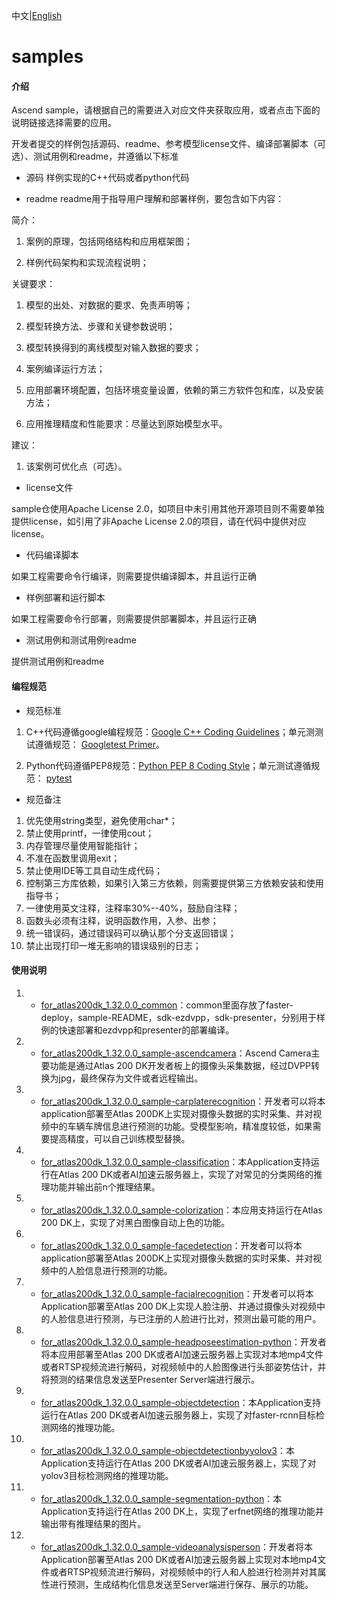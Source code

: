 中文|[English](README_EN.md)

# samples

#### 介绍
Ascend sample，请根据自己的需要进入对应文件夹获取应用，或者点击下面的说明链接选择需要的应用。

开发者提交的样例包括源码、readme、参考模型license文件、编译部署脚本（可选）、测试用例和readme，并遵循以下标准

- 源码
样例实现的C++代码或者python代码

- readme
readme用于指导用户理解和部署样例，要包含如下内容：

简介：

1. 案例的原理，包括网络结构和应用框架图；

2. 样例代码架构和实现流程说明；

关键要求：

1. 模型的出处、对数据的要求、免责声明等；

2. 模型转换方法、步骤和关键参数说明；

3. 模型转换得到的离线模型对输入数据的要求；

4. 案例编译运行方法；

5. 应用部署环境配置，包括环境变量设置，依赖的第三方软件包和库，以及安装方法；

6. 应用推理精度和性能要求：尽量达到原始模型水平。


建议：

1. 该案例可优化点（可选）。

- license文件

sample仓使用Apache License 2.0，如项目中未引用其他开源项目则不需要单独提供license，如引用了非Apache License 2.0的项目，请在代码中提供对应license。

- 代码编译脚本

如果工程需要命令行编译，则需要提供编译脚本，并且运行正确

- 样例部署和运行脚本

如果工程需要命令行部署，则需要提供部署脚本，并且运行正确

- 测试用例和测试用例readme

提供测试用例和readme



#### 编程规范

- 规范标准	

1. C++代码遵循google编程规范：[Google C++ Coding Guidelines](http://google.github.io/styleguide/cppguide.html)；单元测测试遵循规范： [Googletest Primer](https://github.com/google/googletest/blob/master/googletest/docs/primer.md)。

2. Python代码遵循PEP8规范：[Python PEP 8 Coding Style](https://pep8.org/)；单元测试遵循规范： [pytest](http://www.pytest.org/en/latest/)

- 规范备注	

1. 优先使用string类型，避免使用char*；
2. 禁止使用printf，一律使用cout；
3. 内存管理尽量使用智能指针；
4. 不准在函数里调用exit；
5. 禁止使用IDE等工具自动生成代码；
6. 控制第三方库依赖，如果引入第三方依赖，则需要提供第三方依赖安装和使用指导书；
7. 一律使用英文注释，注释率30%--40%，鼓励自注释；
8. 函数头必须有注释，说明函数作用，入参、出参；
9. 统一错误码，通过错误码可以确认那个分支返回错误；
10. 禁止出现打印一堆无影响的错误级别的日志；

#### 使用说明

1.  - [for_atlas200dk_1.32.0.0_common](https://gitee.com/ascend/samples/tree/1.32.0.0/common)：common里面存放了faster-deploy，sample-README，sdk-ezdvpp，sdk-presenter，分别用于样例的快速部署和ezdvpp和presenter的部署编译。
2.  - [for_atlas200dk_1.32.0.0_sample-ascendcamera](https://gitee.com/ascend/samples/tree/1.32.0.0/sample-ascendcamera)：Ascend Camera主要功能是通过Atlas 200 DK开发者板上的摄像头采集数据，经过DVPP转换为jpg，最终保存为文件或者远程输出。
3. - [for_atlas200dk_1.32.0.0_sample-carplaterecognition](https://gitee.com/ascend/samples/tree/1.32.0.0/sample-carplaterecognition)：开发者可以将本application部署至Atlas 200DK上实现对摄像头数据的实时采集、并对视频中的车辆车牌信息进行预测的功能。受模型影响，精准度较低，如果需要提高精度，可以自己训练模型替换。
4. - [for_atlas200dk_1.32.0.0_sample-classification](https://gitee.com/ascend/samples/tree/1.32.0.0/sample-classification)：本Application支持运行在Atlas 200 DK或者AI加速云服务器上，实现了对常见的分类网络的推理功能并输出前n个推理结果。
5. - [for_atlas200dk_1.32.0.0_sample-colorization](https://gitee.com/ascend/samples/tree/1.32.0.0/sample-colorization)：本应用支持运行在Atlas 200 DK上，实现了对黑白图像自动上色的功能。
6. - [for_atlas200dk_1.32.0.0_sample-facedetection](https://gitee.com/ascend/samples/tree/1.32.0.0/sample-facedetection)：开发者可以将本application部署至Atlas 200DK上实现对摄像头数据的实时采集、并对视频中的人脸信息进行预测的功能。
7. - [for_atlas200dk_1.32.0.0_sample-facialrecognition](https://gitee.com/ascend/samples/tree/1.32.0.0/sample-facialrecognition)：开发者可以将本Application部署至Atlas 200 DK上实现人脸注册、并通过摄像头对视频中的人脸信息进行预测，与已注册的人脸进行比对，预测出最可能的用户。
8. - [for_atlas200dk_1.32.0.0_sample-headposeestimation-python](https://gitee.com/ascend/samples/tree/1.32.0.0/sample-headposeestimation-python)：开发者将本应用部署至Atlas 200 DK或者AI加速云服务器上实现对本地mp4文件或者RTSP视频流进行解码，对视频帧中的人脸图像进行头部姿势估计，并将预测的结果信息发送至Presenter Server端进行展示。
9. - [for_atlas200dk_1.32.0.0_sample-objectdetection](https://gitee.com/ascend/samples/tree/1.32.0.0/sample-objectdetection)：本Application支持运行在Atlas 200 DK或者AI加速云服务器上，实现了对faster-rcnn目标检测网络的推理功能。
10. - [for_atlas200dk_1.32.0.0_sample-objectdetectionbyyolov3](https://gitee.com/ascend/samples/tree/1.32.0.0/sample-objectdetectionbyyolov3)：本Application支持运行在Atlas 200 DK或者AI加速云服务器上，实现了对yolov3目标检测网络的推理功能。
11. - [for_atlas200dk_1.32.0.0_sample-segmentation-python](https://gitee.com/ascend/samples/tree/1.32.0.0/sample-segmentation-python)：本Application支持运行在Atlas 200 DK上，实现了erfnet网络的推理功能并输出带有推理结果的图片。
12. - [for_atlas200dk_1.32.0.0_sample-videoanalysisperson](https://gitee.com/ascend/samples/tree/1.32.0.0/sample-videoanalysisperson)：开发者将本Application部署至Atlas 200 DK或者AI加速云服务器上实现对本地mp4文件或者RTSP视频流进行解码，对视频帧中的行人和人脸进行检测并对其属性进行预测，生成结构化信息发送至Server端进行保存、展示的功能。






